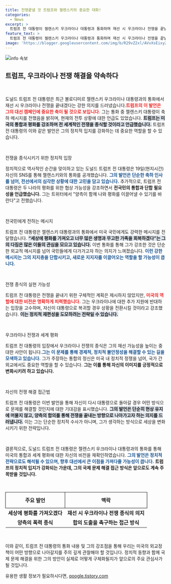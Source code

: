 ```yaml
---
title: 전쟁끝낼 것 트럼프와 젤렌스키의 중요한 대화!
categories:
  - News
excerpt: >
  트럼프 전 대통령이 젤렌스키 우크라이나 대통령과 통화하며 재선 시 우크라이나 전쟁을 끝낼 것이라고 약속했습니다. 구체적인 계획은 없는 상황에서 그의 강력한 발언이 주목받고 있습니다. 평화 협상의 열쇠를 쥐고 있는 그는 과연 어떤 변화를 가져올까요? 클릭해 자세한 이야기를 확인해 보세요!
feature_text: >
  트럼프 전 대통령이 젤렌스키 우크라이나 대통령과 통화하며 재선 시 우크라이나 전쟁을 끝낼 것이라고 약속했습니다. 구체적인 계획은 없는 상황에서 그의 강력한 발언이 주목받고 있습니다. 평화 협상의 열쇠를 쥐고 있는 그는 과연 어떤 변화를 가져올까요? 클릭해 자세한 이야기를 확인해 보세요!
image: 'https://blogger.googleusercontent.com/img/b/R29vZ2xl/AVvXsEixyZcFfHzMRdzZMjFBmAUKJYCLCGyLL1o632UiGVXcaFdKo_bkvkuCioo0uUKlGfBVcT3P84aROyZIXSBEx3Aw5nCQ3pTgDom1WDC4m8eifvWiAmWEEVb4x6G_l8C0QH225ldMjyaFvpxGEBGNO37VmDTDMHGhJPq73UglMfDca1-0aw/s1600/blogspot.png'
---
```


<p><img src="https://blogger.googleusercontent.com/img/b/R29vZ2xl/AVvXsEixyZcFfHzMRdzZMjFBmAUKJYCLCGyLL1o632UiGVXcaFdKo_bkvkuCioo0uUKlGfBVcT3P84aROyZIXSBEx3Aw5nCQ3pTgDom1WDC4m8eifvWiAmWEEVb4x6G_l8C0QH225ldMjyaFvpxGEBGNO37VmDTDMHGhJPq73UglMfDca1-0aw/s1600/blogspot.png" alt="info 속보" /></p>

<h2 data-ke-size="size26">트럼프, 우크라이나 전쟁 해결을 약속하다</h2>

<p data-ke-size="size16">&nbsp;</p>

<p>도널드 트럼프 전 대통령은 최근 볼로디미르 젤렌스키 우크라이나 대통령과의 통화에서 재선 시 우크라이나 전쟁을 끝내겠다는 강한 의지를 드러냈습니다.<b><span style="color: #ee2323;">트럼프의 이 발언은 그의 대선 캠페인에 중요한 축이 될 것으로 보입니다.</span></b> 그는 통화 중 젤렌스키 대통령이 축하 메시지를 전했음을 밝히며, 현재의 전투 상황에 대한 언급도 있었습니다. <b><span style="background-color: #21538527;">트럼프는 미국의 통합과 평화를 강조하며 전 세계적인 전쟁을 종식할 것이라고 언급했습니다.</span></b> 트럼프 전 대통령의 이와 같은 발언은 그의 정치적 입지를 강화하는 데 중요한 역할을 할 수 있습니다.</p>

<p data-ke-size="size16">&nbsp;</p>

<p>전쟁을 종식시키기 위한 정치적 입장</p>

<p>정치적으로 역사적인 순간을 맞이하고 있는 도널드 트럼프 전 대통령은 19일(현지시간) 자신의 SNS를 통해 젤렌스키와의 통화를 공개했습니다. <b><span style="color: #1a5490;">그의 발언은 단순한 축하 인사를 넘어, 전선에서의 심각한 상황에 대한 고민을 담고 있습니다.</span></b> 추가적으로, 트럼프 전 대통령은 두 나라의 평화를 위한 협상 가능성을 강조하면서 <b><span style="ee2323;">전국민의 통합과 단합 필요성을 언급했습니다.</span></b> 그는 트위터에서 "양측이 함께 나와 평화를 이끌어낼 수 있기를 바란다"고 전했습니다.</p>

<p data-ke-size="size16">&nbsp;</p>

<p>전국민에게 전하는 메시지</p>

<p>트럼프 전 대통령은 젤렌스키 대통령과의 통화에서 미국 국민에게도 강력한 메시지를 전달했습니다. <b><span style="background-color: #21538527;">“세상에 평화를 가져오고 너무 많은 생명과 무고한 가족을 회복하겠다”는 그의 다짐은 많은 이들의 관심을 모으고 있습니다.</span></b> 이번 통화를 통해 그가 강조한 것은 단순한 외교적 메시지를 넘어 국민들에게 다가가고자 하는 의지가 느껴졌습니다. <b><span style="color: #1a5490;">이런 강한 메시지는 그의 지지층을 단합시키고, 새로운 지지자를 이끌어오는 역할을 할 가능성이 큽니다.</span></b></p>

<p data-ke-size="size16">&nbsp;</p>

<p>전쟁 종식의 실현 가능성</p>

<p>트럼프 전 대통령은 전쟁을 끝내기 위한 구체적인 계획은 제시하지 않았지만, <b><span style="color: #ee2323;">미국의 역할에 대한 비전은 명확하게 피력했습니다.</span></b> 그는 우크라이나에 대한 추가 지원에 반대하는 입장을 고수하며, 자신이 대통령으로 복귀할 경우 상황을 전환시킬 것이라고 강조했습니다. <b><span style="background-color: #21538527;">이는 정치적 재편성을 도모하려는 전략일 수 있습니다.</span></b></p>

<p data-ke-size="size16">&nbsp;</p>

<p>우크라이나 전쟁과 세계 평화</p>

<p>트럼프 전 대통령의 입장에서 우크라이나 전쟁의 종식은 그의 재선 가능성을 높이는 중대한 사안이 됩니다.<b><span style="color: #1a5490;">그는 이 문제를 통해 경제적, 정치적 불안정성을 해결할 수 있는 길을 모색하고 있습니다.</span></b> 그가 주장하는 통합의 정신은 미국 내 정치적 정쟁을 넘어, 국가 간 외교에서도 중요한 역할을 할 수 있습니다. <b><span style="ee2323;">그는 이를 통해 자신의 이미지를 긍정적으로 변화시키려 하고 있습니다.</span></b></p>

<p data-ke-size="size16">&nbsp;</p>

<p>자신의 전쟁 해결 접근법</p>

<p>트럼프 전 대통령은 이번 발언을 통해 자신이 다시 대통령으로 돌아갈 경우 어떤 방식으로 문제를 해결할 것인지에 대한 기대감을 표시했습니다. <b><span style="background-color: #21538527;">그의 발언은 단순히 현상 유지에 머물지 않고, 양측의 합의를 통해 전쟁을 끝내는 방향으로 나아가고자 하는 의지를 드러냅니다.</span></b> 이는 그는 단순한 정치적 수사가 아니며, 그가 생각하는 방식으로 세상을 변화시키기 위한 전략입니다.</p>

<p data-ke-size="size16">&nbsp;</p>

<p>결론적으로, 도널드 트럼프 전 대통령은 젤렌스키 우크라이나 대통령과의 통화를 통해 미국의 통합과 세계 평화에 대한 자신의 비전을 재확인하였습니다. <b><span style="color: #1a5490;">그의 발언은 정치적 전략으로도 해석될 수 있으며, 향후 대선에서 큰 이점을 가져다줄 가능성이 큽니다.</span></b> <strong>트럼프의 정치적 입지가 강화되는 가운데, 그의 국제 문제 해결 접근 방식은 앞으로도 계속 주목받을 것입니다.</strong></p>

<p data-ke-size="size16">&nbsp;</p>

<table style="width: 100%; border-collapse: collapse;">
    <tr>
        <th style="border: 1px solid black; text-align: center; height: 50px;"><b>주요 발언</b></th>
        <th style="border: 1px solid black; text-align: center; height: 50px;"><b>맥락</b></th>
    </tr>
    <tr>
        <td style="text-align: center; height: 17px;"><b>세상에 평화를 가져오겠다</b></td>
        <td style="text-align: center; height: 17px;"><b>재선 시 우크라이나 전쟁 종식의 의지</b></td>
    </tr>
    <tr>
        <td style="text-align: center; height: 17px;"><b>양측의 폭력 종식</b></td>
        <td style="text-align: center; height: 17px;"><b>합의 도출을 촉구하는 접근 방식</b></td>
    </tr>
</table>

<p data-ke-size="size16">&nbsp;</p>

<p>이와 같이, 트럼프 전 대통령의 통화 내용 및 그의 강조점을 통해 우리는 미국의 외교정책이 어떤 방향으로 나아갈지를 주의 깊게 관찰해야 할 것입니다. 정치적 동향과 함께 국제 문제 해결을 위한 그의 방안이 실제로 어떻게 구체화될지가 앞으로의 주요 관심사가 될 것입니다.</p>
유용한 생활 정보가 필요하시다면, <a href="https://qoogle.tistory.com" rel="dofollow">qoogle.tistory.com</a>


